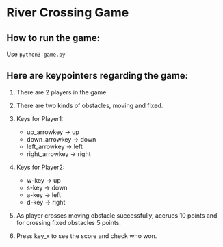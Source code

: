 # River Crossing Game

## How to run the game:
 Use `python3 game.py`
 
## Here are keypointers regarding the game:

1. There are 2 players in the game
2. There are two kinds of obstacles, moving and fixed.
3. Keys for Player1:

    -  up_arrowkey -> up
    -  down_arrowkey -> down
    -  left_arrowkey -> left
    -  right_arrowkey -> right

4. Keys for Player2:
    
    -   w-key -> up
    -   s-key -> down
    -   a-key -> left
    -   d-key -> right

5. As player crosses moving obstacle successfully, accrues 10 points and for crossing fixed obstacles 5 points.
6. Press key_x to see the score and check who won.
